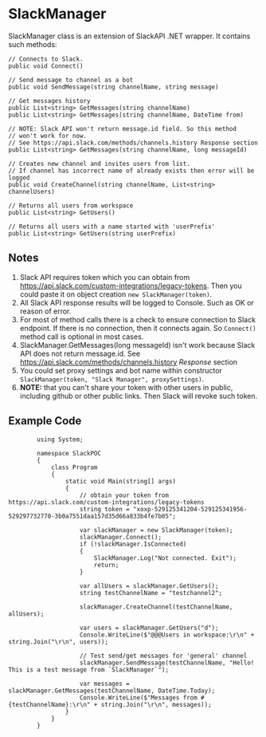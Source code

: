# SlackManager

SlackManager class is an extension of SlackAPI .NET wrapper. It contains such methods:

```
// Connects to Slack. 
public void Connect()        

// Send message to channel as a bot
public void SendMessage(string channelName, string message)
        
// Get messages history
public List<string> GetMessages(string channelName)
public List<string> GetMessages(string channelName, DateTime from)

// NOTE: Slack API won't return message.id field. So this method
// won't work for now.
// See https://api.slack.com/methods/channels.history Response section
public List<string> GetMessages(string channelName, long messageId)
        
// Creates new channel and invites users from list.
// If channel has incorrect name of already exists then error will be logged
public void CreateChannel(string channelName, List<string> channelUsers)
        
// Returns all users from workspace
public List<string> GetUsers()

// Returns all users with a name started with 'userPrefix'
public List<string> GetUsers(string userPrefix)        
```



## Notes

1. Slack API requires token which you can obtain from https://api.slack.com/custom-integrations/legacy-tokens. Then you could paste it on object creation `new SlackManager(token)`.
2. All Slack API response results will be logged to Console. Such as OK or reason of error.
3. For most of method calls there is a check to ensure connection to Slack endpoint. If there is no connection, then it connects again. So `Connect()` method call is optional in most cases. 
4. SlackManager.GetMessages(long messageId) isn't work because Slack API does not return message.id. See https://api.slack.com/methods/channels.history *Response* section
5. You could set proxy settings and bot name within constructor `SlackManager(token, "Slack Manager", proxySettings)`.
6. **NOTE:** that you can't share your token with other users in public, including github or other public links. Then Slack will revoke such token.


## Example Code


            using System;
            
            namespace SlackPOC
            {
                class Program
                {
                    static void Main(string[] args)
                    {
                        // obtain your token from https://api.slack.com/custom-integrations/legacy-tokens
                        string token = "xoxp-529125341204-529125341956-529297732770-3b0a7551daa157d35d66a833b4fe7b05";

                        var slackManager = new SlackManager(token);
                        slackManager.Connect();
                        if (!slackManager.IsConnected)
                        {
                            SlackManager.Log("Not connected. Exit");
                            return;
                        }

                        var allUsers = slackManager.GetUsers();
                        string testChannelName = "testchannel2";

                        slackManager.CreateChannel(testChannelName, allUsers);            

                        var users = slackManager.GetUsers("d");
                        Console.WriteLine($"@@@Users in workspace:\r\n" + string.Join("\r\n", users));

                        // Test send/get messages for 'general' channel            
                        slackManager.SendMessage(testChannelName, "Hello! This is a test message from `SlackManager`");

                        var messages = slackManager.GetMessages(testChannelName, DateTime.Today);
                        Console.WriteLine($"Messages from #{testChannelName}:\r\n" + string.Join("\r\n", messages));
                    }
                }
            }

